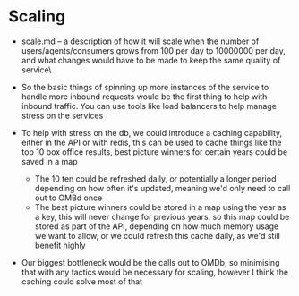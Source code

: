 # Scaling

- scale.md – a description of how it will scale when the number of users/agents/consumers grows from
100 per day to 10000000 per day, and what changes would have to be made to keep the same quality of service\

- So the basic things of spinning up more instances of the service to handle more inbound requests 
would be the first thing to help with inbound traffic. You can use tools like load balancers to help
manage stress on the services
- To help with stress on the db, we could introduce a caching capability, either in the API or with 
redis, this can be used to cache things like the top 10 box office results, best picture winners for
certain years could be saved in a map
  - The 10 ten could be refreshed daily, or potentially a longer period depending on how often it's
  updated, meaning we'd only need to call out to OMBd once
  - The best picture winners could be stored in a map using the year as a key, this will never 
  change for previous years, so this map could be stored as part of the API, depending on how much 
  memory usage we want to allow, or we could refresh this cache daily, as we'd still benefit highly
- Our biggest bottleneck would be the calls out to OMDb, so minimising that with any tactics would 
be necessary for scaling, however I think the caching could solve most of that